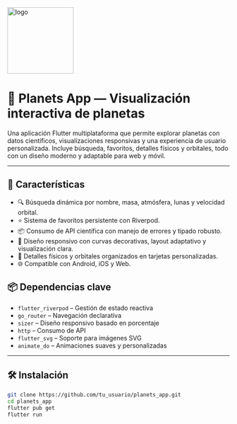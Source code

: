 
<img src="https://github.com/user-attachments/assets/956a546b-9c3b-4dde-8dd4-826d6a8240fe" alt="logo" width="150"/>

# 🌌 Planets App — Visualización interactiva de planetas

Una aplicación Flutter multiplataforma que permite explorar planetas con datos científicos, visualizaciones responsivas y una experiencia de usuario personalizada. Incluye búsqueda, favoritos, detalles físicos y orbitales, todo con un diseño moderno y adaptable para web y móvil.

---

## 🚀 Características

- 🔍 Búsqueda dinámica por nombre, masa, atmósfera, lunas y velocidad orbital.
- ⭐ Sistema de favoritos persistente con Riverpod.
- 📦 Consumo de API científica con manejo de errores y tipado robusto.
- 🎨 Diseño responsivo con curvas decorativas, layout adaptativo y visualización clara.
- 🧠 Detalles físicos y orbitales organizados en tarjetas personalizadas.
- 🌐 Compatible con Android, iOS y Web.

## 📦 Dependencias clave

- `flutter_riverpod` – Gestión de estado reactiva
- `go_router` – Navegación declarativa
- `sizer` – Diseño responsivo basado en porcentaje
- `http` – Consumo de API
- `flutter_svg` – Soporte para imágenes SVG
- `animate_do` – Animaciones suaves y personalizadas

---

## 🛠️ Instalación

```bash
git clone https://github.com/tu_usuario/planets_app.git
cd planets_app
flutter pub get
flutter run
